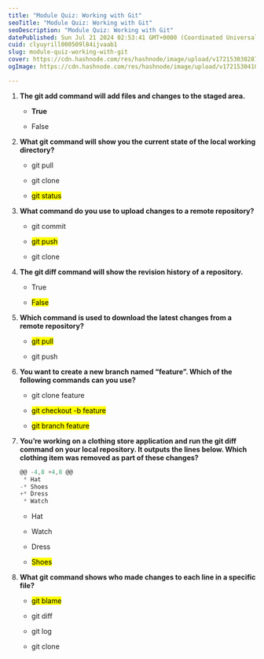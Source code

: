 ```yaml
---
title: "Module Quiz: Working with Git"
seoTitle: "Module Quiz: Working with Git"
seoDescription: "Module Quiz: Working with Git"
datePublished: Sun Jul 21 2024 02:53:41 GMT+0000 (Coordinated Universal Time)
cuid: clyuyrill000509l84ijvaab1
slug: module-quiz-working-with-git
cover: https://cdn.hashnode.com/res/hashnode/image/upload/v1721530382877/c0177fb5-fff3-4e47-aa75-a472a3313512.png
ogImage: https://cdn.hashnode.com/res/hashnode/image/upload/v1721530410725/8d1c17e4-98c1-4f66-9f2f-cc9bf8ca629e.png

---
```


1. **The git add command will add files and changes to the staged area.**
    
    * **True**
        
    * False
        
2. **What git command will show you the current state of the local working directory?**
    
    * git pull
        
    * git clone
        
    * <mark>git status</mark>
        
3. **What command do you use to upload changes to a remote repository?**
    
    * git commit
        
    * <mark>git push</mark>
        
    * git clone
        
4. **The git diff command will show the revision history of a repository.**
    
    * True
        
    * <mark>False</mark>
        
5. **Which command is used to download the latest changes from a remote repository?**
    
    * <mark>git pull</mark>
        
    * git push
        
6. **You want to create a new branch named “feature”. Which of the following commands can you use?**
    
    * git clone feature
        
    * <mark>git checkout -b feature</mark>
        
    * <mark>git branch feature</mark>
        
7. **You’re working on a clothing store application and run the git diff command on your local repository. It outputs the lines below. Which clothing item was removed as part of these changes?**
    
    ```powershell
    @@ -4,8 +4,8 @@
     * Hat
    -* Shoes
    +* Dress
     * Watch
    ```
    
    * Hat
        
    * Watch
        
    * Dress
        
    * <mark>Shoes</mark>
        
8. **What git command shows who made changes to each line in a specific file?**
    
    * <mark>git blame</mark>
        
    * git diff
        
    * git log
        
    * git clone